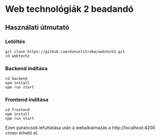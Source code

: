 # Web technológiák 2 beadandó

## Használati útmutató

### Letöltés

```
git clone https://github.com/danielstreba/webtech2.git
cd webtech2
```

### Backend indítása

```
cd backend
npm install
npm run start
```

### Frontend indítása

```
cd frontend
npm install
npm run start
```

Ezen parancsok lefuttatása után a webalkalmazás a http://localhost:4200 címen érhető el.
